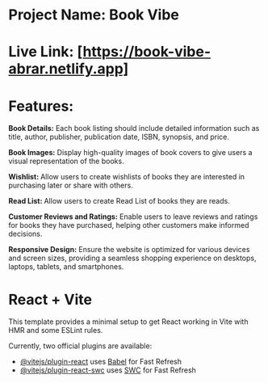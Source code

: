 # Project Name: Book Vibe
# Live Link: [https://book-vibe-abrar.netlify.app]

# Features:

<p><b>Book Details:</b> Each book listing should include detailed information such as title, author, publisher, publication date, ISBN, synopsis, and price.</p>

<p>
<b>Book Images:</b>
Display high-quality images of book covers to give users a visual representation of the books.
</p>
 
<p><b>Wishlist: </b>
Allow users to create wishlists of books they are interested in purchasing later or share with others.
</p>
<p><b>Read List: </b>
Allow users to create Read List of books they are reads.
</p>

<p><b>Customer Reviews and Ratings:</b>
Enable users to leave reviews and ratings for books they have purchased, helping other customers make informed decisions.
</p>
 

<p><b>Responsive Design:</b>
Ensure the website is optimized for various devices and screen sizes, providing a seamless shopping experience on desktops, laptops, tablets, and smartphones.
</p>

 




# React + Vite

This template provides a minimal setup to get React working in Vite with HMR and some ESLint rules.

Currently, two official plugins are available:

- [@vitejs/plugin-react](https://github.com/vitejs/vite-plugin-react/blob/main/packages/plugin-react/README.md) uses [Babel](https://babeljs.io/) for Fast Refresh
- [@vitejs/plugin-react-swc](https://github.com/vitejs/vite-plugin-react-swc) uses [SWC](https://swc.rs/) for Fast Refresh

